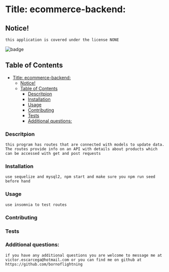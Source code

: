 
<a name = 'title' /></a>
# Title: ecommerce-backend:
    
<a name = 'notice' /></a>
## Notice!

    this application is covered under the license NONE
![badge](https://img.shields.io/static/v1?label=LICENSE&message=NONE&color=<green>)
    
    

<a name = 'contents' /></a>
## Table of Contents

- [Title: ecommerce-backend:](#title-ecommerce-backend)
  - [Notice!](#notice)
  - [Table of Contents](#table-of-contents)
    - [Descritpion](#descritpion)
    - [Installation](#installation)
    - [Usage](#usage)
    - [Contributing](#contributing)
    - [Tests](#tests)
    - [Additional questions:](#additional-questions)


        
<a name = 'description' /></a>
### Descritpion

    this program has routes that are connected with models to update data. The routes provide info on an API with details about products which can be accessed with get and post requests


<a name = 'installation' /></a>
### Installation

    use sequelize and mysql2, npm start and make sure you npm run seed before hand


<a name = 'usage' /></a>
### Usage

    use insomnia to test routes 


<a name = 'contributing' /></a>
### Contributing

    


<a name = 'tests' /></a>
### Tests

    


<a name = 'questions' /></a>
### Additional questions:

    if you have any additional questions you are welcome to message me at victor.escarcega@hotmail.com or you can find me on github at https://github.com/bornoflightning

    
